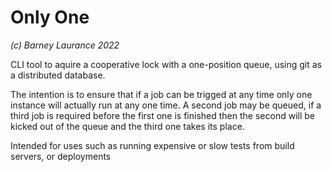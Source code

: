 # Only One

*(c) Barney Laurance 2022*

CLI tool to aquire a cooperative lock with a one-position queue, using
git as a distributed database.

The intention is to ensure that if a job can be trigged at any time only one instance
will actually run at any one time. A second job may be queued, if a third job is
required before the first one is finished then the second will be kicked out of the
queue and the third one takes its place.

Intended for uses such as running expensive or slow tests from build servers, or 
deployments

